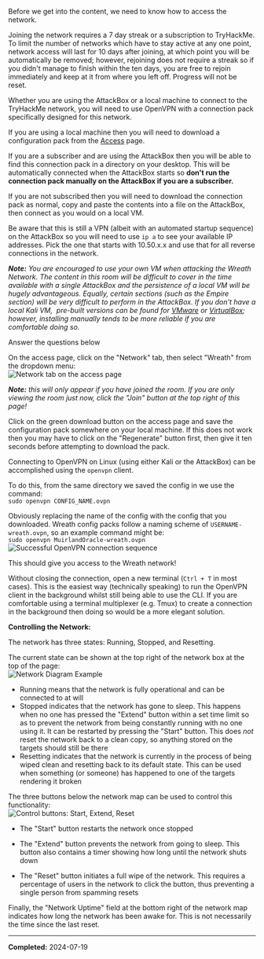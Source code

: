Before we get into the content, we need to know how to access the network.

Joining the network requires a 7 day streak or a subscription to TryHackMe. To limit the number of networks which have to stay active at any one point, network access will last for 10 days after joining, at which point you will be automatically be removed; however, rejoining does not require a streak so if you didn't manage to finish within the ten days, you are free to rejoin immediately and keep at it from where you left off. Progress will not be reset.  

Whether you are using the AttackBox or a local machine to connect to the TryHackMe network, you will need to use OpenVPN with a connection pack specifically designed for this network.

If you are using a local machine then you will need to download a configuration pack from the [Access](https://tryhackme.com/access) page.

If you are a subscriber and are using the AttackBox then you will be able to find this connection pack in a directory on your desktop. This will be automatically connected when the AttackBox starts so **don't run the connection pack manually on the AttackBox if you are a subscriber.**  

If you are not subscribed then you will need to download the connection pack as normal, copy and paste the contents into a file on the AttackBox, then connect as you would on a local VM.

Be aware that this is still a VPN (albeit with an automated startup sequence) on the AttackBox so you will need to use `ip a` to see your available IP addresses. Pick the one that starts with 10.50.x.x and use that for all reverse connections in the network.

_**Note:** You are encouraged to use your own VM when attacking the Wreath Network. The content in this room will be difficult to cover in the time available with a single AttackBox and the persistence of a local VM will be hugely advantageous. Equally, certain sections (such as the Empire section) will be very difficult to perform in the AttackBox. If you don't have a local Kali VM,_  _pre-built versions can be found for [VMware](https://images.kali.org/virtual-images/kali-linux-2020.4-vmware-amd64.7z) or [VirtualBox](https://images.kali.org/virtual-images/kali-linux-2020.4-vbox-amd64.ova); however, installing manually tends to be more reliable if you are comfortable doing so._

Answer the questions below

On the access page, click on the "Network" tab, then select "Wreath" from the dropdown menu:  
![Network tab on the access page](https://assets.tryhackme.com/additional/wreath-network/465c6da06e91.png)  

_**Note:** this will only appear if you have joined the room. If you are only viewing the room just now, click the "Join" button at the top right of this page!_

Click on the green download button on the access page and save the configuration pack somewhere on your local machine. If this does not work then you may have to click on the "Regenerate" button first, then give it ten seconds before attempting to download the pack.  

Connecting to OpenVPN on Linux (using either Kali or the AttackBox) can be accomplished using the `openvpn` client.

To do this, from the same directory we saved the config in we use the command:  
`sudo openvpn CONFIG_NAME.ovpn`  

Obviously replacing the name of the config with the config that you downloaded. Wreath config packs follow a naming scheme of `USERNAME-wreath.ovpn`, so an example command might be:  
`sudo openvpn MuirlandOracle-wreath.ovpn`  
![Successful OpenVPN connection sequence](https://assets.tryhackme.com/additional/wreath-network/9960e8de7561.png)  

This should give you access to the Wreath network!

Without closing the connection, open a new terminal (`Ctrl + T` in most cases). This is the easiest way (technically speaking) to run the OpenVPN client in the background whilst still being able to use the CLI. If you are comfortable using a terminal multiplexer (e.g. Tmux) to create a connection in the background then doing so would be a more elegant solution.  

**Controlling the Network:**  

The network has three states: Running, Stopped, and Resetting.

The current state can be shown at the top right of the network box at the top of the page:  
![Network Diagram Example](https://assets.tryhackme.com/additional/wreath-network/fe129fa984de.png)  

- Running means that the network is fully operational and can be connected to at will
- Stopped indicates that the network has gone to sleep. This happens when no one has pressed the "Extend" button within a set time limit so as to prevent the network from being constantly running with no one using it. It can be restarted by pressing the "Start" button. This does _not_ reset the network back to a clean copy, so anything stored on the targets should still be there
- Resetting indicates that the network is currently in the process of being wiped clean and resetting back to its default state. This can be used when something (or someone) has happened to one of the targets rendering it broken

The three buttons below the network map can be used to control this functionality:  
![Control buttons: Start, Extend, Reset](https://assets.tryhackme.com/additional/wreath-network/fbf6ced6514d.png)  

- The "Start" button restarts the network once stopped
- The "Extend" button prevents the network from going to sleep. This button also contains a timer showing how long until the network shuts down  
    
- The "Reset" button initiates a full wipe of the network. This requires a percentage of users in the network to click the button, thus preventing a single person from spamming resets

Finally, the "Network Uptime" field at the bottom right of the network map indicates how long the network has been awake for. This is not necessarily the time since the last reset.

---

**Completed:** 2024-07-19